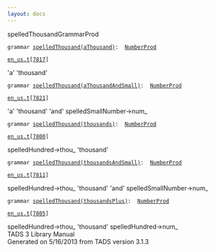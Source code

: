 ```yaml
---
layout: docs
---
```

<span class="title">spelledThousand</span><span class="type">GrammarProd</span>

`grammar `<span class="classExtLink">[`spelledThousand(aThousand)`](../object/spelledThousand(aThousand).html)</span>` :   `[`NumberProd`](../object/NumberProd.html)

[`en_us.t`](../file/en_us.t.html)`[`[`7817`](../source/en_us.t.html#7817)`]`



'a' 'thousand'



`grammar `<span class="classExtLink">[`spelledThousand(aThousandAndSmall)`](../object/spelledThousand(aThousandAndSmall).html)</span>` :   `[`NumberProd`](../object/NumberProd.html)

[`en_us.t`](../file/en_us.t.html)`[`[`7821`](../source/en_us.t.html#7821)`]`



'a' 'thousand' 'and' spelledSmallNumber-\>num\_  



`grammar `<span class="classExtLink">[`spelledThousand(thousands)`](../object/spelledThousand(thousands).html)</span>` :   `[`NumberProd`](../object/NumberProd.html)

[`en_us.t`](../file/en_us.t.html)`[`[`7800`](../source/en_us.t.html#7800)`]`



spelledHundred-\>thou\_ 'thousand'  



`grammar `<span class="classExtLink">[`spelledThousand(thousandsAndSmall)`](../object/spelledThousand(thousandsAndSmall).html)</span>` :   `[`NumberProd`](../object/NumberProd.html)

[`en_us.t`](../file/en_us.t.html)`[`[`7811`](../source/en_us.t.html#7811)`]`



spelledHundred-\>thou\_ 'thousand' 'and' spelledSmallNumber-\>num\_  



`grammar `<span class="classExtLink">[`spelledThousand(thousandsPlus)`](../object/spelledThousand(thousandsPlus).html)</span>` :   `[`NumberProd`](../object/NumberProd.html)

[`en_us.t`](../file/en_us.t.html)`[`[`7805`](../source/en_us.t.html#7805)`]`



spelledHundred-\>thou\_ 'thousand' spelledHundred-\>num\_  
TADS 3 Library Manual  
Generated on 5/16/2013 from TADS version 3.1.3


